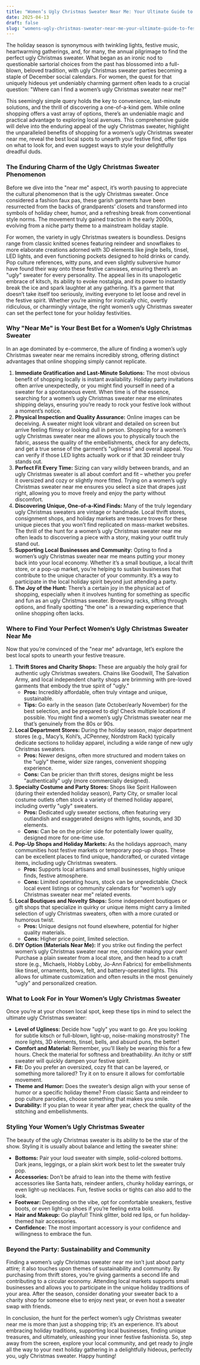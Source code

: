```yaml
---
title: "Women’s Ugly Christmas Sweater Near Me: Your Ultimate Guide to Festive Fashion and Local Finds"
date: 2025-04-13
draft: false
slug: "womens-ugly-christmas-sweater-near-me-your-ultimate-guide-to-festive-fashion-and-local-finds" 
---
```


The holiday season is synonymous with twinkling lights, festive music, heartwarming gatherings, and, for many, the annual pilgrimage to find the perfect ugly Christmas sweater. What began as an ironic nod to questionable sartorial choices from the past has blossomed into a full-blown, beloved tradition, with ugly Christmas sweater parties becoming a staple of December social calendars. For women, the quest for that uniquely hideous yet undeniably charming garment often leads to a crucial question: "Where can I find a women’s ugly Christmas sweater near me?"

This seemingly simple query holds the key to convenience, last-minute solutions, and the thrill of discovering a one-of-a-kind gem. While online shopping offers a vast array of options, there’s an undeniable magic and practical advantage to exploring local avenues. This comprehensive guide will delve into the enduring appeal of the ugly Christmas sweater, highlight the unparalleled benefits of shopping for a women’s ugly Christmas sweater near me, reveal the best local spots to unearth your festive find, offer tips on what to look for, and even suggest ways to style your delightfully dreadful duds.

### The Enduring Charm of the Ugly Christmas Sweater Phenomenon

Before we dive into the "near me" aspect, it’s worth pausing to appreciate the cultural phenomenon that is the ugly Christmas sweater. Once considered a fashion faux pas, these garish garments have been resurrected from the backs of grandparents’ closets and transformed into symbols of holiday cheer, humor, and a refreshing break from conventional style norms. The movement truly gained traction in the early 2000s, evolving from a niche party theme to a mainstream holiday staple.

For women, the variety in ugly Christmas sweaters is boundless. Designs range from classic knitted scenes featuring reindeer and snowflakes to more elaborate creations adorned with 3D elements like jingle bells, tinsel, LED lights, and even functioning pockets designed to hold drinks or candy. Pop culture references, witty puns, and even slightly subversive humor have found their way onto these festive canvases, ensuring there’s an "ugly" sweater for every personality. The appeal lies in its unapologetic embrace of kitsch, its ability to evoke nostalgia, and its power to instantly break the ice and spark laughter at any gathering. It’s a garment that doesn’t take itself too seriously, inviting everyone to let loose and revel in the festive spirit. Whether you’re aiming for ironically chic, overtly ridiculous, or charmingly vintage, the right women’s ugly Christmas sweater can set the perfect tone for your holiday festivities.

### Why "Near Me" is Your Best Bet for a Women’s Ugly Christmas Sweater

In an age dominated by e-commerce, the allure of finding a women’s ugly Christmas sweater near me remains incredibly strong, offering distinct advantages that online shopping simply cannot replicate.

1. **Immediate Gratification and Last-Minute Solutions:** The most obvious benefit of shopping locally is instant availability. Holiday party invitations often arrive unexpectedly, or you might find yourself in need of a sweater for a spontaneous event. When time is of the essence, searching for a women’s ugly Christmas sweater near me eliminates shipping delays, ensuring you’re ready to rock your festive look without a moment’s notice.
2. **Physical Inspection and Quality Assurance:** Online images can be deceiving. A sweater might look vibrant and detailed on screen but arrive feeling flimsy or looking dull in person. Shopping for a women’s ugly Christmas sweater near me allows you to physically touch the fabric, assess the quality of the embellishments, check for any defects, and get a true sense of the garment’s "ugliness" and overall appeal. You can verify if those LED lights actually work or if that 3D reindeer truly stands out.
3. **Perfect Fit Every Time:** Sizing can vary wildly between brands, and an ugly Christmas sweater is all about comfort and fit – whether you prefer it oversized and cozy or slightly more fitted. Trying on a women’s ugly Christmas sweater near me ensures you select a size that drapes just right, allowing you to move freely and enjoy the party without discomfort.
4. **Discovering Unique, One-of-a-Kind Finds:** Many of the truly legendary ugly Christmas sweaters are vintage or handmade. Local thrift stores, consignment shops, and holiday markets are treasure troves for these unique pieces that you won’t find replicated on mass-market websites. The thrill of the hunt for a women’s ugly Christmas sweater near me often leads to discovering a piece with a story, making your outfit truly stand out.
5. **Supporting Local Businesses and Community:** Opting to find a women’s ugly Christmas sweater near me means putting your money back into your local economy. Whether it’s a small boutique, a local thrift store, or a pop-up market, you’re helping to sustain businesses that contribute to the unique character of your community. It’s a way to participate in the local holiday spirit beyond just attending a party.
6. **The Joy of the Hunt:** There’s a certain joy in the physical act of shopping, especially when it involves hunting for something as specific and fun as an ugly Christmas sweater. Browsing racks, sifting through options, and finally spotting "the one" is a rewarding experience that online shopping often lacks.

### Where to Find Your Perfect Women’s Ugly Christmas Sweater Near Me

Now that you’re convinced of the "near me" advantage, let’s explore the best local spots to unearth your festive treasure.

1. **Thrift Stores and Charity Shops:** These are arguably the holy grail for authentic ugly Christmas sweaters. Chains like Goodwill, The Salvation Army, and local independent charity shops are brimming with pre-loved garments that embody the true spirit of "ugly."
   * **Pros:** Incredibly affordable, often truly vintage and unique, sustainable.
   * **Tips:** Go early in the season (late October/early November) for the best selection, and be prepared to dig! Check multiple locations if possible. You might find a women’s ugly Christmas sweater near me that’s genuinely from the 80s or 90s.
2. **Local Department Stores:** During the holiday season, major department stores (e.g., Macy’s, Kohl’s, JCPenney, Nordstrom Rack) typically dedicate sections to holiday apparel, including a wide range of new ugly Christmas sweaters.
   * **Pros:** Newer designs, often more structured and modern takes on the "ugly" theme, wider size ranges, convenient shopping experience.
   * **Cons:** Can be pricier than thrift stores, designs might be less "authentically" ugly (more commercially designed).
3. **Specialty Costume and Party Stores:** Shops like Spirit Halloween (during their extended holiday season), Party City, or smaller local costume outlets often stock a variety of themed holiday apparel, including overtly "ugly" sweaters.
   * **Pros:** Dedicated ugly sweater sections, often featuring very outlandish and exaggerated designs with lights, sounds, and 3D elements.
   * **Cons:** Can be on the pricier side for potentially lower quality, designed more for one-time use.
4. **Pop-Up Shops and Holiday Markets:** As the holidays approach, many communities host festive markets or temporary pop-up shops. These can be excellent places to find unique, handcrafted, or curated vintage items, including ugly Christmas sweaters.
   * **Pros:** Supports local artisans and small businesses, highly unique finds, festive atmosphere.
   * **Cons:** Limited operating hours, stock can be unpredictable. Check local event listings or community calendars for "women’s ugly Christmas sweater near me" related events.
5. **Local Boutiques and Novelty Shops:** Some independent boutiques or gift shops that specialize in quirky or unique items might carry a limited selection of ugly Christmas sweaters, often with a more curated or humorous twist.
   * **Pros:** Unique designs not found elsewhere, potential for higher quality materials.
   * **Cons:** Higher price point, limited selection.
6. **DIY Option (Materials Near Me):** If you strike out finding the perfect women’s ugly Christmas sweater near me, consider making your own! Purchase a plain sweater from a local store, and then head to a craft store (e.g., Michaels, Hobby Lobby, Jo-Ann Fabrics) for embellishments like tinsel, ornaments, bows, felt, and battery-operated lights. This allows for ultimate customization and often results in the most genuinely "ugly" and personalized creation.

### What to Look For in Your Women’s Ugly Christmas Sweater

Once you’re at your chosen local spot, keep these tips in mind to select the ultimate ugly Christmas sweater:

* **Level of Ugliness:** Decide how "ugly" you want to go. Are you looking for subtle kitsch or full-blown, light-up, noise-making monstrosity? The more lights, 3D elements, tinsel, bells, and absurd puns, the better!
* **Comfort and Material:** Remember, you’ll likely be wearing this for a few hours. Check the material for softness and breathability. An itchy or stiff sweater will quickly dampen your festive spirit.
* **Fit:** Do you prefer an oversized, cozy fit that can be layered, or something more tailored? Try it on to ensure it allows for comfortable movement.
* **Theme and Humor:** Does the sweater’s design align with your sense of humor or a specific holiday theme? From classic Santa and reindeer to pop culture parodies, choose something that makes you smile.
* **Durability:** If you plan to wear it year after year, check the quality of the stitching and embellishments.

### Styling Your Women’s Ugly Christmas Sweater

The beauty of the ugly Christmas sweater is its ability to be the star of the show. Styling it is usually about balance and letting the sweater shine:

* **Bottoms:** Pair your loud sweater with simple, solid-colored bottoms. Dark jeans, leggings, or a plain skirt work best to let the sweater truly pop.
* **Accessories:** Don’t be afraid to lean into the theme with festive accessories like Santa hats, reindeer antlers, chunky holiday earrings, or even light-up necklaces. Fun, festive socks or tights can also add to the look.
* **Footwear:** Depending on the vibe, opt for comfortable sneakers, festive boots, or even light-up shoes if you’re feeling extra bold.
* **Hair and Makeup:** Go playful! Think glitter, bold red lips, or fun holiday-themed hair accessories.
* **Confidence:** The most important accessory is your confidence and willingness to embrace the fun.

### Beyond the Party: Sustainability and Community

Finding a women’s ugly Christmas sweater near me isn’t just about party attire; it also touches upon themes of sustainability and community. By purchasing from thrift stores, you’re giving garments a second life and contributing to a circular economy. Attending local markets supports small businesses and allows you to participate in the unique holiday traditions of your area. After the season, consider donating your sweater back to a charity shop for someone else to enjoy next year, or even host a sweater swap with friends.

In conclusion, the hunt for the perfect women’s ugly Christmas sweater near me is more than just a shopping trip; it’s an experience. It’s about embracing holiday traditions, supporting local businesses, finding unique treasures, and ultimately, unleashing your inner festive fashionista. So, step away from the screen, explore your local community, and get ready to jingle all the way to your next holiday gathering in a delightfully hideous, perfectly you, ugly Christmas sweater. Happy hunting!